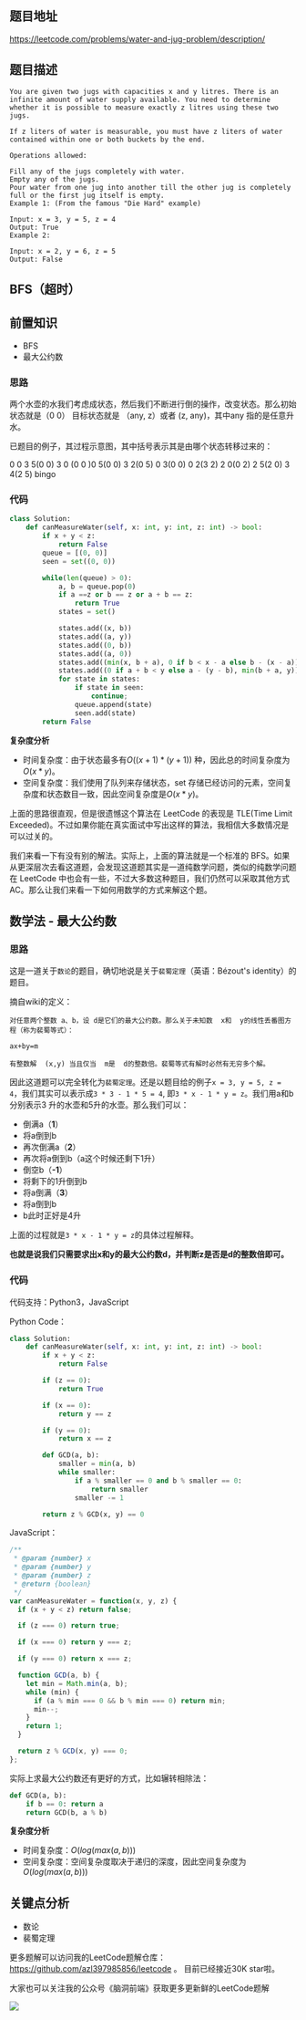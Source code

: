 
## 题目地址
https://leetcode.com/problems/water-and-jug-problem/description/

## 题目描述

```
You are given two jugs with capacities x and y litres. There is an infinite amount of water supply available. You need to determine whether it is possible to measure exactly z litres using these two jugs.

If z liters of water is measurable, you must have z liters of water contained within one or both buckets by the end.

Operations allowed:

Fill any of the jugs completely with water.
Empty any of the jugs.
Pour water from one jug into another till the other jug is completely full or the first jug itself is empty.
Example 1: (From the famous "Die Hard" example)

Input: x = 3, y = 5, z = 4
Output: True
Example 2:

Input: x = 2, y = 6, z = 5
Output: False

```

  
## BFS（超时）

## 前置知识

- BFS
- 最大公约数

### 思路

两个水壶的水我们考虑成状态，然后我们不断进行倒的操作，改变状态。那么初始状态就是（0 0） 目标状态就是 （any, z）或者 (z, any)，其中any 指的是任意升水。


已题目的例子，其过程示意图，其中括号表示其是由哪个状态转移过来的：

0 0
3 5(0 0)  3 0 (0 0 )0 5(0 0)
3 2(0 5) 0 3(0 0)
0 2(3 2)
2 0(0 2)
2 5(2 0)
3 4(2 5)  bingo

### 代码

```python
class Solution:
    def canMeasureWater(self, x: int, y: int, z: int) -> bool:
        if x + y < z:
            return False
        queue = [(0, 0)]
        seen = set((0, 0))

        while(len(queue) > 0):
            a, b = queue.pop(0)
            if a ==z or b == z or a + b == z:
                return True
            states = set()

            states.add((x, b))
            states.add((a, y))
            states.add((0, b))
            states.add((a, 0)) 
            states.add((min(x, b + a), 0 if b < x - a else b - (x - a))) 
            states.add((0 if a + b < y else a - (y - b), min(b + a, y)))
            for state in states:
                if state in seen:
                    continue;
                queue.append(state)
                seen.add(state)
        return False
```

**复杂度分析**

- 时间复杂度：由于状态最多有$O((x + 1) * (y + 1))$ 种，因此总的时间复杂度为$O(x * y)$。
- 空间复杂度：我们使用了队列来存储状态，set 存储已经访问的元素，空间复杂度和状态数目一致，因此空间复杂度是$O(x * y)$。

上面的思路很直观，但是很遗憾这个算法在 LeetCode 的表现是 TLE(Time Limit Exceeded)。不过如果你能在真实面试中写出这样的算法，我相信大多数情况是可以过关的。

我们来看一下有没有别的解法。实际上，上面的算法就是一个标准的 BFS。如果从更深层次去看这道题，会发现这道题其实是一道纯数学问题，类似的纯数学问题在 LeetCode 中也会有一些，不过大多数这种题目，我们仍然可以采取其他方式 AC。那么让我们来看一下如何用数学的方式来解这个题。

## 数学法 - 最大公约数

### 思路

这是一道关于`数论`的题目，确切地说是关于`裴蜀定理`（英语：Bézout's identity）的题目。

摘自wiki的定义：

```
对任意两个整数 a、b，设 d是它们的最大公约数。那么关于未知数  x和  y的线性丢番图方程（称为裴蜀等式）：

ax+by=m

有整数解  (x,y) 当且仅当  m是  d的整数倍。裴蜀等式有解时必然有无穷多个解。

```

因此这道题可以完全转化为`裴蜀定理`。还是以题目给的例子`x = 3, y = 5, z = 4`，我们其实可以表示成`3 * 3 - 1 * 5 = 4`, 即`3 * x - 1 * y = z`。我们用a和b分别表示3
升的水壶和5升的水壶。那么我们可以：


- 倒满a（**1**）
- 将a倒到b
- 再次倒满a（**2**）
- 再次将a倒到b（a这个时候还剩下1升）
- 倒空b（**-1**）
- 将剩下的1升倒到b
- 将a倒满（**3**）
- 将a倒到b
- b此时正好是4升

上面的过程就是`3 * x - 1 * y = z`的具体过程解释。

**也就是说我们只需要求出x和y的最大公约数d，并判断z是否是d的整数倍即可。**


### 代码

代码支持：Python3，JavaScript


Python Code：

```python
class Solution:
    def canMeasureWater(self, x: int, y: int, z: int) -> bool:
        if x + y < z:
            return False

        if (z == 0):
            return True

        if (x == 0):
            return y == z

        if (y == 0):
            return x == z

        def GCD(a, b):
            smaller = min(a, b)
            while smaller:
                if a % smaller == 0 and b % smaller == 0:
                    return smaller
                smaller -= 1

        return z % GCD(x, y) == 0
```

JavaScript：


```js
/**
 * @param {number} x
 * @param {number} y
 * @param {number} z
 * @return {boolean}
 */
var canMeasureWater = function(x, y, z) {
  if (x + y < z) return false;

  if (z === 0) return true;

  if (x === 0) return y === z;

  if (y === 0) return x === z;

  function GCD(a, b) {
    let min = Math.min(a, b);
    while (min) {
      if (a % min === 0 && b % min === 0) return min;
      min--;
    }
    return 1;
  }

  return z % GCD(x, y) === 0;
};
```

实际上求最大公约数还有更好的方式，比如辗转相除法：

```python
def GCD(a, b):
    if b == 0: return a
    return GCD(b, a % b)
```

**复杂度分析**

- 时间复杂度：$O(log(max(a, b)))$
- 空间复杂度：空间复杂度取决于递归的深度，因此空间复杂度为 $O(log(max(a, b)))$


## 关键点分析

- 数论
- 裴蜀定理

更多题解可以访问我的LeetCode题解仓库：https://github.com/azl397985856/leetcode  。 目前已经接近30K star啦。

大家也可以关注我的公众号《脑洞前端》获取更多更新鲜的LeetCode题解

![](https://pic.leetcode-cn.com/89ef69abbf02a2957838499a96ce3fbb26830aae52e3ab90392e328c2670cddc-file_1581478989502)
